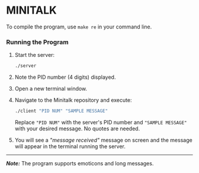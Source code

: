 # MINITALK

To compile the program, use `make re` in your command line.

### Running the Program

1. Start the server:
    ```bash
    ./server
    ```

2. Note the PID number (4 digits) displayed.

3. Open a new terminal window.

4. Navigate to the Minitalk repository and execute:
    ```bash
    ./client "PID NUM" "SAMPLE MESSAGE"
    ```

   Replace `"PID NUM"` with the server's PID number and `"SAMPLE MESSAGE"` with your desired message. No quotes are needed.

5. You will see a *"*message received"** message on screen and the message will appear in the terminal running the server.

---

**_Note:_** The program supports emoticons and long messages.









